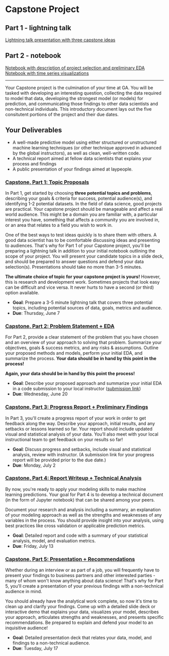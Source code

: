 # Capstone Project


## Part 1 - lightning talk
[Lightning talk presentation with three capstone ideas](./part_01/capstone_Butterworth_part_01_Lightning_Talk.pdf)


## Part 2 - notebook
[Notebook with description of project selection and preliminary EDA](./Capstone_Butterworth_part_02_Summary_EDA.ipynb)
[Notebook with time series visualizations](./Time-Series-Visualizations.ipynb)
****

Your Capstone project is the culmination of your time at GA. You will be tasked with developing an interesting question, collecting the data required to model that data, developing the strongest model (or models) for prediction, and communicating those findings to other data scientists and non-technical individuals. This introductory document lays out the five consitutent portions of the project and their due dates.

## Your Deliverables

- A well-made predictive model using either structured or unstructured machine learning techniques (or other technique approved in advanced by the global instructors), as well as clean, well-written code. 
- A technical report aimed at fellow data scientists that explains your process and findings
- A public presentation of your findings aimed at laypeople. 

### **[Capstone, Part 1: Topic Proposals](./part_01/)**

In Part 1, get started by choosing **three potential topics and problems**, describing your goals & criteria for success, potential audience(s), and identifying 1-2 potential datasets. In the field of data science, good projects are practical. Your capstone project should be manageable and affect a real world audience. This might be a domain you are familiar with, a particular interest you have, something that affects a community you are involved in, or an area that relates to a field you wish to work in.

One of the best ways to test ideas quickly is to share them with others. A good data scientist has to be comfortable discussing ideas and presenting to audiences. That's why for Part 1 of your Capstone project, you'll be preparing a lightning talk in addition to your initial notebook outlining the scope of your project.  You will present your candidate topics in a slide deck, and should be prepared to answer questions and defend your data selection(s). Presentations should take no more than 3-5 minutes.

**The ultimate choice of topic for your capstone project is yours!** However, this is research and development work. Sometimes projects that look easy can be difficult and vice versa. It never hurts to have a second (or third) option available.

- **Goal**: Prepare a 3-5 minute lightning talk that covers three potential topics, including potential sources of data, goals, metrics and audience.
- **Due**: Thursday, June 7

### **[Capstone, Part 2: Problem Statement + EDA](./part_02/)**

For Part 2, provide a clear statement of the problem that you have chosen and an overview of your approach to solving that problem. Summarize your objectives, goals & success metrics, and any risks & assumptions. Outline your proposed methods and models, perform your initial EDA, and summarize the process. **Your data should be in hand by this point in the process!**

**Again, your data should be in hand by this point the process!**

- **Goal**: Describe your proposed approach and summarize your initial EDA in a code submission to your local instructor ([submission link](https://docs.google.com/forms/d/e/1FAIpQLScez-8PsyIgP548fNtsoDpuNTdKxsr6tVvKPDtbr-mQov6NCw/viewform?usp=sf_link))
- **Due**: Wednesday, June 20

### **[Capstone, Part 3: Progress Report + Preliminary Findings](./part_03/)**

In Part 3, you'll create a progress report of your work in order to get feedback along the way. Describe your approach, initial results, and any setbacks or lessons learned so far. Your report should include updated visual and statistical analysis of your data. You’ll also meet with your local instructional team to get feedback on your results so far!

- **Goal**: Discuss progress and setbacks, include visual and statistical analysis, review with instructor. (A submission link for your progress report will be provided prior to the due date.)
- **Due**: Monday, July 2

### **[Capstone, Part 4: Report Writeup + Technical Analysis](./part_04/)**

By now, you're ready to apply your modeling skills to make machine learning predictions. Your goal for Part 4 is to develop a technical document (in the form of Jupyter notebook) that can be shared among your peers.

Document your research and analysis including a summary, an explanation of your modeling approach as well as the strengths and weaknesses of any variables in the process. You should provide insight into your analysis, using best practices like cross validation or applicable prediction metrics.

- **Goal**: Detailed report and code with a summary of your statistical analysis, model, and evaluation metrics.
- **Due**: Friday, July 13

### **[Capstone, Part 5: Presentation + Recommendations](./part_05/)**

Whether during an interview or as part of a job, you will frequently have to present your findings to business partners and other interested parties - many of whom won't know anything about data science! That's why for Part 5, you'll create a presentation of your previous findings with a non-technical audience in mind.

You should already have the analytical work complete, so now it's time to clean up and clarify your findings. Come up with a detailed slide deck or interactive demo that explains your data, visualizes your model, describes your approach, articulates strengths and weaknesses, and presents specific recommendations. Be prepared to explain and defend your model to an inquisitive audience!

- **Goal**: Detailed presentation deck that relates your data, model, and findings to a non-technical audience.
- **Due**: Tuesday, July 17
